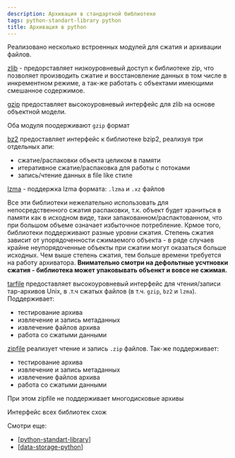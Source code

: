 ```yaml
---
description: Архивация в стандартной библиотеке
tags: python-standart-library python
title: Архивация в python
---
```

Реализовано несколько встроенных модулей для сжатия и архивации файлов.

[zlib](https://docs.python.org/3/library/zlib.html#module-zlib) - предорставляет низкоуровневый доступ к библиотеке zip, что позволяет производить сжатие и восстановление данных в том числе в инкрементном режиме, а так-же работать с объектами имеющими смешанное содержимое.

[gzip](https://docs.python.org/3/library/gzip.html#module-gzip) предоставляет высокоуровневый интерфейс для zlib на основе объектной модели.

Оба модуля поодерживают `gzip` формат

[bz2](https://docs.python.org/3/library/archiving.html) предоставляет интерфейс к библиотеке bzip2, реализуя три отдельных апи:

- сжатие/распаковки объекта целиком в памяти
- итеративное сжатие/распаковка для работы с потоками
- запись/чтение данных в file like стиле

[lzma](https://docs.python.org/3/library/lzma.html) - поддержка lzma формата: `.lzma` и `.xz` файлов

Все эти библиотеки нежелательно использовать для непосредственного сжатия распаковки, т.к. объект будет храниться в памяти как в исходном виде, таки  запакованном/распактованном, что при большом объеме означает избыточное потребление. Крмое того, библиотеки поддерживают разные уровни сжатия. Степень сжатия зависит от упорядоченности сжимаемого объекта - в ряде случаев крайне неупорядоченные объекты при сжатии могут оказаться больше исходных. Чем выше степень сжатия, тем больше времени требуется на работу архиватора. **Внимательно смотри на дефольтные усчтновки сжатия - библиотека может упаковывать объенкт и вовсе не сжимая.**

[tarfile](https://docs.python.org/3/library/tarfile.html) предоставляет высокоуровневый интерфейс для чтения/записи тар-архивов Unix, в .т.ч сжатых файлов (в т.ч. `gzip`, `bz2` и `lzma`). Поддерживает:

- тестирование архива
- извлечение и запись метаданных
- извлечение файлов архива
- работа со сжатыми данными

[zipfile](https://docs.python.org/3/library/zipfile.html) реализует чтение и запись `.zip` файлов. Так-же поддерживает:

- тестирование архива
- извлечение и запись метаданных
- извлечение файлов архива
- работа со сжатыми данными

При этом zipfile не поддерживает многодисковые архивы

Интерфейс всех библиотек схож

Смотри еще:

- [[python-standart-library]]
- [[data-storage-python]]

[//begin]: # "Autogenerated link references for markdown compatibility"
[python-standart-library]: ../lists/python-standart-library "Стандартная библиотека python и полезные ресурсы"
[data-storage-python]: data-storage-python "Pickle, shelve, dbm"
[//end]: # "Autogenerated link references"